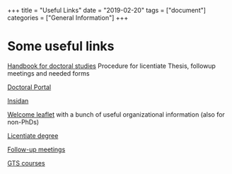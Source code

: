 +++
title =  "Useful Links"
date = "2019-02-20"
tags = ["document"]
categories = ["General Information"]
+++


# Some useful links
[Handbook for doctoral studies](https://www.chalmers.se/insidan/EN/education-research/doctoral-student/handbook-for-doctoral8636)
Procedure for licentiate Thesis, followup meetings and needed forms

[Doctoral Portal](https://student.portal.chalmers.se/doctoralportal/Pages/Doctoralportal.aspx)

[Insidan](https://www.chalmers.se/insidan/EN/)

[Welcome leaflet](http://wiki.portal.chalmers.se/cse/uploads/PhDStudents/welcome_leaflet.pdf) with a bunch of useful organizational information (also for non-PhDs)

[Licentiate degree](http://www.chalmers.se/insidan/sites/cse/doctoral-ed/phd-student/licentiate-degree)

[Follow-up meetings](http://www.chalmers.se/insidan/sites/cse/doctoral-ed/phd-student/follow-up-meetings)

[GTS courses](https://student.portal.chalmers.se/doctoralportal/gts/Pages/default.aspx)
